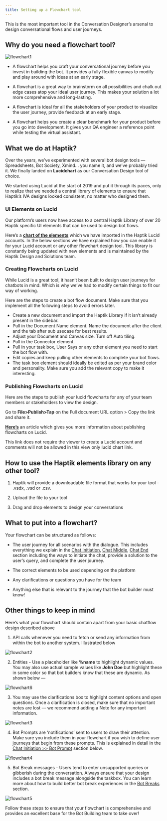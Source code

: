 ```yaml
---
title: Setting up a Flowchart tool
---
```


This is the most important tool in the Conversation Designer’s arsenal to design conversational flows and user journeys.

## Why do you need a flowchart tool?

![flowchart1](/assets/flowchart1.png)

- A flowchart helps you craft your conversational journey before you invest in building the bot. It provides a fully flexible canvas to modify and play around with ideas at an early stage.

- A flowchart is a great way to brainstorm on all possibilities and chalk out edge cases atop your ideal user journey. This makes your solution a lot more comprehensive and long-lasting.

- A flowchart is ideal for all the stakeholders of your product to visualize the user journey, provide feedback at an early stage.

- A flowchart helps you create a clear benchmark for your product before you go into development. It gives your QA engineer a reference point while testing the virtual assistant.

## What we do at Haptik?

Over the years, we’ve experimented with several bot design tools — Spreadsheets, Bot Society, Xmind... you name it, and we’ve probably tried it. We finally landed on **Lucidchart** as our Conversation Design tool of choice.

We started using Lucid at the start of 2019 and put it through its paces, only to realize that we needed a central library of elements to ensure that Haptik’s IVA designs looked consistent, no matter who designed them.

### UI Elements on Lucid

Our platform’s users now have access to a central Haptik Library of over 20 Haptik specific UI elements that can be used to design bot flows.

Here’s a [**chart of the elements**](https://lucid.app/lucidchart/ff856354-5d04-4e6b-a1aa-52b0ec438089/view) which we have imported in the Haptik Lucid accounts. In the below sections we have explained how you can enable it for your Lucid account or any other flowchart design tool. This library is constantly being updated with new elements and is maintained by the Haptik Design and Solutions team.

### Creating Flowcharts on Lucid

While Lucid is a great tool, it hasn’t been built to design user journeys for chatbots in mind. Which is why we’ve had to modify certain things to fit our way of working.

Here are the steps to create a bot flow document. Make sure that you implement all the following steps to avoid errors later. 

- Create a new document and import the Haptik Library if it isn’t already present in the sidebar.
- Pull in the Document Name element. Name the document after the client and the tab after sub usecase for best results.
- Adjust your Document and Canvas size. Turn off Auto tiling.
- Pull in the Connector element.
- Pull in your task box, User Says or any other element you need to start the bot flow with.
- Edit copies and keep pulling other elements to complete your bot flows.
- The task box element should ideally be edited as per your brand color and personality. Make sure you add the relevant copy to make it interesting.

### Publishing Flowcharts on Lucid
Here are the steps to publish your lucid flowcharts for any of your team members or stakeholders to view the design.

Go to **File>Publish>Tap** on the Full document URL option > Copy the link and share it.

[**Here’s**](https://lucidchart.zendesk.com/hc/en-us/articles/207300196-Publish-Your-Document) an article which gives you more information about publishing flowcharts on Lucid. 

This link does not require the viewer to create a Lucid account and comments will not be allowed in this view only lucid chart link.

## How to use the Haptik elements library on any other tool?

1. Haptik will provide a downloadable file format that works for your tool - .vsdx, .vsd or .csv.

2. Upload the file to your tool

3. Drag and drop elements to design your conversations

## What to put into a flowchart?

Your flowchart can be structured as follows:

- The user journey for all scenarios with the dialogue. This includes everything we explain in the [Chat Initiation](https://docs.haptik.ai/bot-builder/basic/chat-initiation), [Chat Middle](https://docs.haptik.ai/bot-builder/basic/chat-middle), [Chat End](https://docs.haptik.ai/bot-builder/basic/chat-end) section including the ways to initiate the chat, provide a solution to the user’s query, and complete the user journey.

- The correct elements to be used depending on the platform

- Any clarifications or questions you have for the team

- Anything else that is relevant to the journey that the bot builder must know!

## Other things to keep in mind

Here’s what your flowchart should contain apart from your basic chatflow design described above

1. API calls whenever you need to fetch or send any information from within the bot to another system. Illustrated below

![flowchart2](/assets/flowchart2.png)

2. Entities - Use a placeholder like **%name** to highlight dynamic values. You may also use actual sample values like **John Doe** but highlight these in some color so that bot builders know that these are dynamic. As shown below —

![flowchart6](/assets/flowchart6.png)

3. You may use the clarifications box to highlight content options and open questions. Once a clarification is closed, make sure that no important notes are lost — we recommend adding a Note for any important information.

![flowchart3](/assets/flowchart3.png)

4. Bot Prompts are ‘notifications’ sent to users to draw their attention. Make sure you include them in your flowchart if you wish to define user journeys that begin from these prompts. This is explained in detail in the [Chat Initiation >> Bot Prompt](https://docs.haptik.ai/bot-builder/basic/chat-initiation#bot-prompts) section below. 

![flowchart4](/assets/flowchart4.png)

5. Bot Break messages - Users tend to enter unsupported queries or gibberish during the conversation. Always ensure that your design includes a bot break message alongside the taskbox. You can learn more about how to build better bot break experiences in the [Bot Breaks](https://docs.haptik.ai/bot-builder/basic/chat-middle#handling-bot-breaks) section.

![flowchart5](/assets/flowchart5.png)

Follow these steps to ensure that your flowchart is comprehensive and provides an excellent base for the Bot Building team to take over!

